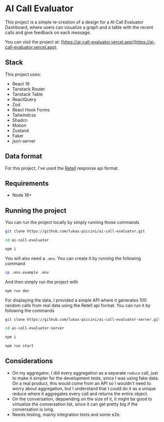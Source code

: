 # AI Call Evaluator

This project is a simple re-creation of a design for a AI Call Evaluator Dashboard, where users can visualize a graph and a table with the recent calls and give feedback on each message.

You can visit the project at: [https://ai-call-evaluator.vercel.app](https://ai-call-evaluator.vercel.app).

## Stack

This project uses:
- React 19
- Tanstack Router
- Tanstack Table
- ReactQuery
- Zod
- React Hook Forms
- Tailwindcss
- Shadcn
- Motion
- Zustand
- Faker
- json-server

## Data format

For this project, I've used the [Retell](https://www.retellai.com) response api format.

## Requirements
- Node 18+

## Running the project

You can run the project locally by simply running those commands
```sh
git clone https://github.com/lukas-piccini/ai-call-evaluator.git
```

```sh
cd ai-call-evaluator
```

```sh
npm i
```

You will also need a `.env`. You can create it by running the following command
```sh
cp .env.example .env
```

And then simply run the project with
```sh
npm run dev
```


For displaying the data, I provided a simple API where it generates 100 random calls from real data using the Retell api format. You can run it by following the commands
```sh
git clone https://github.com/lukas-piccini/ai-call-evaluator-server.git
```

```sh
cd ai-call-evaluator-server
```

```sh
npm i
```

```sh
npm run start
```

## Considerations
- On my aggregator, I did every aggregation as a separate `reduce` call, just to make it simpler for the development tests, since I was using fake data. On a real product, this would come from an API so I wouldn't need to worry about aggregation, but I understand that I could do it as a unique reduce where it aggregates every call and returns the entire object.
- On the conversation, deppending on the size of it, it might be good to virtualize the conversation list, since it can get pretty big if the conversation is long.
- Needs testing, mainly integration tests and some e2e.
